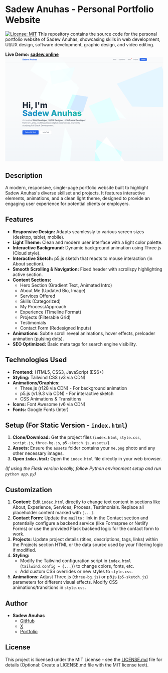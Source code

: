 # Sadew Anuhas - Personal Portfolio Website

[![License: MIT](https://img.shields.io/badge/License-MIT-yellow.svg)](https://opensource.org/licenses/MIT) This repository contains the source code for the personal portfolio website of Sadew Anuhas, showcasing skills in web development, UI/UX design, software development, graphic design, and video editing.

**Live Demo:** [**sadew.online**](https://sadew-anuhas.github.io/sadew.online-demo/)
![Portfolio Screenshot](./assets/screenshot.png)

## Description

A modern, responsive, single-page portfolio website built to highlight Sadew Anuhas's diverse skillset and projects. It features interactive elements, animations, and a clean light theme, designed to provide an engaging user experience for potential clients or employers.

## Features

* **Responsive Design:** Adapts seamlessly to various screen sizes (desktop, tablet, mobile).
* **Light Theme:** Clean and modern user interface with a light color palette.
* **Interactive Background:** Dynamic background animation using Three.js (Cloud style).
* **Interactive Sketch:** p5.js sketch that reacts to mouse interaction (in About section).
* **Smooth Scrolling & Navigation:** Fixed header with scrollspy highlighting active section.
* **Content Sections:**
    * Hero Section (Gradient Text, Animated Intro)
    * About Me (Updated Bio, Image)
    * Services Offered
    * Skills (Categorized)
    * My Process/Approach
    * Experience (Timeline Format)
    * Projects (Filterable Grid)
    * Testimonials
    * Contact Form (Redesigned Inputs)
* **Animations:** Subtle scroll reveal animations, hover effects, preloader animation (pulsing dots).
* **SEO Optimized:** Basic meta tags for search engine visibility.

## Technologies Used

* **Frontend:** HTML5, CSS3, JavaScript (ES6+)
* **Styling:** Tailwind CSS (v3 via CDN)
* **Animations/Graphics:**
    * Three.js (r128 via CDN) - For background animation
    * p5.js (v1.9.3 via CDN) - For interactive sketch
    * CSS Animations & Transitions
* **Icons:** Font Awesome (v6 via CDN)
* **Fonts:** Google Fonts (Inter)

## Setup (For Static Version - `index.html`)

1.  **Clone/Download:** Get the project files (`index.html`, `style.css`, `script.js`, `three-bg.js`, `p5-sketch.js`, `assets/`).
2.  **Assets:** Ensure the `assets` folder contains your `me.png` photo and any other necessary images.
3.  **Open `index.html`:** Open the `index.html` file directly in your web browser.

*(If using the Flask version locally, follow Python environment setup and run `python app.py`)*

## Customization

1.  **Content:** Edit `index.html` directly to change text content in sections like About, Experience, Services, Process, Testimonials. Replace all placeholder content marked with `[...]`.
2.  **Contact Form:** Update the `mailto:` link in the Contact section and potentially configure a backend service (like Formspree or Netlify Forms) or use the provided Flask backend logic for the contact form to work.
3.  **Projects:** Update project details (titles, descriptions, tags, links) within the Projects section HTML or the data source used by your filtering logic if modified.
4.  **Styling:**
    * Modify the Tailwind configuration script in `index.html` (`tailwind.config = {...}`) to change colors, fonts, etc.
    * Add custom CSS overrides or new styles to `style.css`.
5.  **Animations:** Adjust Three.js (`three-bg.js`) or p5.js (`p5-sketch.js`) parameters for different visual effects. Modify CSS animations/transitions in `style.css`.

## Author

* **Sadew Anuhas**
    * [GitHub](https://github.com/Sadew-Anuhas/)
    * [X ](https://x.com/sadewofficial/)
    * [Portfolio](https://sadew-anuhas.github.io/sadew.online-demo/)

## License

This project is licensed under the MIT License - see the [LICENSE.md](LICENSE.md) file for details (Optional: Create a LICENSE.md file with the MIT license text).
